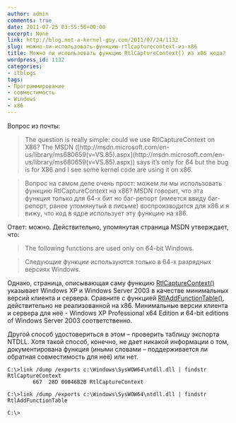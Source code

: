 ```yaml
---
author: admin
comments: true
date: 2011-07-25 03:55:56+00:00
excerpt: None
link: http://blog.not-a-kernel-guy.com/2011/07/24/1132
slug: можно-ли-использовать-функцию-rtlcapturecontext-из-x86
title: Можно ли использовать функцию RtlCaptureContext() из x86 кода?
wordpress_id: 1132
categories:
- itblogs
tags:
- Программирование
- совместимость
- Windows
- x86
---
```


Вопрос из почты:



<blockquote>The question is really simple: could we use RtlCaptureContext on X86? The MSDN ([http://msdn.microsoft.com/en-us/library/ms680659(v=VS.85).aspx](http://msdn.microsoft.com/en-us/library/ms680659(v=VS.85).aspx)) says it’s only for 64 but the bug is for X86 and I see some kernel code are using it on x86.
</blockquote>





<blockquote>Вопрос на самом деле очень прост: можем ли мы использовать функцию RtlCaptureContext на x86? MSDN говорит, что эта функция только для 64-х бит но баг-репорт (имеется ввиду баг-репорт, ранее упомянутый в письме) воспроизводится для x86 и я вижу, что код в ядре использует эту функцию на x86.
</blockquote>



Ответ: можно. Действительно, упомянутая страница MSDN утверждает, что:



<blockquote>The following functions are used only on 64-bit Windows.</blockquote>





<blockquote>Следующие функции используются только в 64-х разрядных версиях Windows.</blockquote>



Однако, страница, описывающая саму функцию [RtlCaptureContext()](http://msdn.microsoft.com/en-us/library/ms680591(v=VS.85).aspx) указывает Windows XP и Windows Server 2003  в качестве минимальных версий клиента и сервера. Сравните с функцией [RtlAddFunctionTable()](http://msdn.microsoft.com/en-us/library/ms680588(v=VS.85).aspx), действительно не реализованной на x86. Минимальные версии клиента и сервера для неё - Windows XP Professional x64 Edition и 64-bit editions of Windows Server 2003 соответственно.

Другой способ удостовериться в этом – проверить таблицу экспорта NTDLL. Хотя такой способ, конечно, не дает никакой информации о том, документирована функция (иными словами – поддерживается ли обратная совместимость для неё) или нет.



```no-highlight
C:\>link /dump /exports c:\Windows\SysWOW64\ntdll.dll | findstr RtlCaptureContext
        667  28D 00046B2B RtlCaptureContext

C:\>link /dump /exports c:\Windows\SysWOW64\ntdll.dll | findstr RtlAddFunctionTable

C:\>
```

